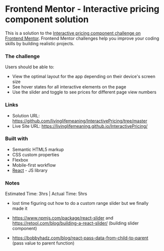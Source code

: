 # Frontend Mentor - Interactive pricing component solution

This is a solution to the [Interactive pricing component challenge on Frontend Mentor](https://www.frontendmentor.io/challenges/interactive-pricing-component-t0m8PIyY8). Frontend Mentor challenges help you improve your coding skills by building realistic projects. 

### The challenge

Users should be able to:

- View the optimal layout for the app depending on their device's screen size
- See hover states for all interactive elements on the page
- Use the slider and toggle to see prices for different page view numbers


### Links

- Solution URL: https://github.com/livinglifemeaning/InteractivePricing/tree/master
- Live Site URL: https://livinglifemeaning.github.io/InteractivePricing/


### Built with

- Semantic HTML5 markup
- CSS custom properties
- Flexbox
- Mobile-first workflow
- [React](https://reactjs.org/) - JS library


### Notes
Estimated Time: 3hrs | Actual Time: 5hrs 

- lost time figuring out how to do a custom range slider but we finally made it 

- https://www.npmjs.com/package/react-slider and https://retool.com/blog/building-a-react-slider/ (building slider component)

- https://bobbyhadz.com/blog/react-pass-data-from-child-to-parent (pass value to parent function)

